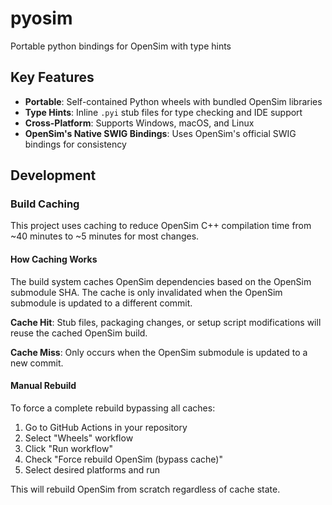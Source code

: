 # pyosim
Portable python bindings for OpenSim with type hints

## Key Features
- **Portable**: Self-contained Python wheels with bundled OpenSim libraries
- **Type Hints**: Inline `.pyi` stub files for type checking and IDE support
- **Cross-Platform**: Supports Windows, macOS, and Linux
- **OpenSim's Native SWIG Bindings**: Uses OpenSim's official SWIG bindings for consistency


## Development

### Build Caching

This project uses caching to reduce OpenSim C++ compilation time from ~40 minutes to ~5 minutes for most changes.

#### How Caching Works

The build system caches OpenSim dependencies based on the OpenSim submodule SHA. The cache is only invalidated when the OpenSim submodule is updated to a different commit.

**Cache Hit**: Stub files, packaging changes, or setup script modifications will reuse the cached OpenSim build.

**Cache Miss**: Only occurs when the OpenSim submodule is updated to a new commit.

#### Manual Rebuild

To force a complete rebuild bypassing all caches:

1. Go to GitHub Actions in your repository
2. Select "Wheels" workflow
3. Click "Run workflow" 
4. Check "Force rebuild OpenSim (bypass cache)"
5. Select desired platforms and run

This will rebuild OpenSim from scratch regardless of cache state.
